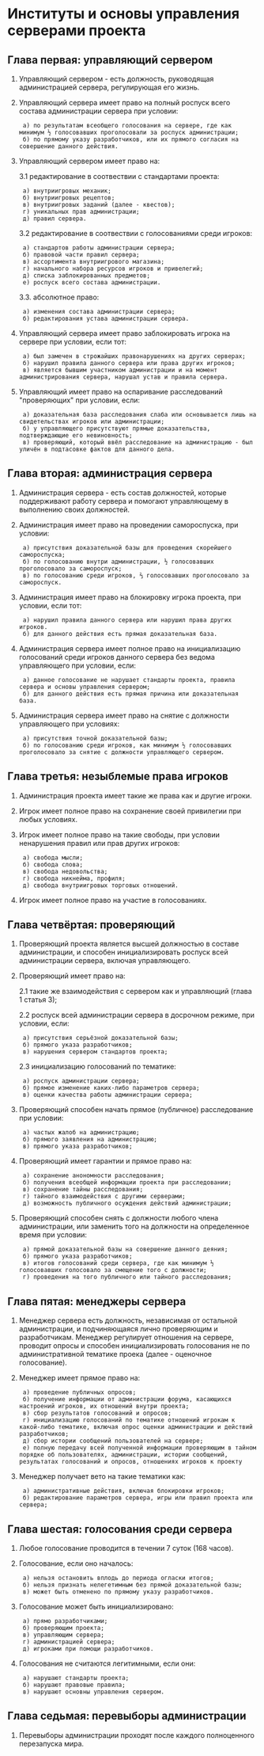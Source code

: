 # Институты и основы управления серверами проекта

## Глава первая: управляющий сервером

1. Управляющий сервером - есть должность, руководящая администрацией сервера, регулирующая его жизнь.

2. Управляющий сервера имеет право на полный роспуск всего состава администрации сервера при условии:

	    а) по результатам всеобщего голосования на сервере, где как минимум ½ голосовавших проголосовали за роспуск администрации;
	    б) по прямому указу разработчиков, или их прямого согласия на совершение данного действия.

3. Управляющий сервером имеет право на:

	3.1 редактирование в соотвествии с стандартами проекта:

		а) внутриигровых механик;
		б) внутриигровых рецептов;
		в) внутриигровых заданий (далее - квестов);
		г) уникальных прав администрации;
		д) правил сервера.

	3.2 редактирование в соотвествии с голосованиями среди игроков:

		а) стандартов работы администрации сервера;
		б) правовой части правил сервера;
		в) ассортимента внутриигрового магазина;
		г) начального набора ресурсов игроков и привелегий;
		д) списка заблокированных предметов;
		е) роспуск всего состава администрации.

	3.3. абсолютное право:

		а) изменения состава администрации сервера;
		б) редактирования устава администрации сервера.

4. Управляющий сервера имеет право заблокировать игрока на сервере при условии, если тот:

        а) был замечен в строжайших правонарушениях на других серверах;
	    б) нарушил правила данного сервера или права других игроков;
	    в) является бывшим участником администрации и на момент администрирования сервера, нарушал устав и правила сервера.

5. Управляющий имеет право на оспаривание расследований "проверяющих" при условии, если:

	    а) доказательная база расследования слаба или основывается лишь на свидетельствах игроков или администрации;
	    б) у управляющего присутствуют прямые доказательства, подтверждающие его невиновность;
	    в) проверяющий, который ввёл расследование на администрацию - был уличён в подтасовке фактов для данного дела.

## Глава вторая: администрация сервера

1. Администрация сервера - есть состав должностей, которые поддерживают работу сервера и помогают управляющему в выполнению своих должностей.

2. Администрация имеет право на проведении самороспуска, при условии:

	    а) присутствия доказательной базы для проведения скорейшего самороспуска;
	    б) по голосованию внутри администрации, ½ голосовавших проголосовало за самороспуск;
	    в) по голосованию среди игроков, ⅔ голосовавших проголосовало за самороспуск.

3. Администрация имеет право на блокировку игрока проекта, при условии, если тот:

	    а) нарушил правила данного сервера или нарушил права других игроков.
		б) для данного действия есть прямая доказательная база.

4. Администрация сервера имеет полное право на инициализацию голосований среди игроков данного сервера без ведома управляющего при условии, если:

	    а) данное голосование не нарушает стандарты проекта, правила сервера и основы управления сервером;
	    б) для данного действия есть прямая причина или доказательная база.

5. Администрация сервера имеет право на снятие с должности управляющего при условиях:

	    а) присутствия точной доказательной базы;
	    б) по голосованию среди игроков, как минимум ½ голосовавших проголосовало за снятие с должности управляющего сервером.

## Глава третья: незыблемые права игроков

1. Администрация проекта имеет такие же права как и другие игроки.

2. Игрок имеет полное право на сохранение своей привилегии при любых условиях.

3. Игрок имеет полное право на такие свободы, при условии ненарушения правил или прав других игроков:

	    а) свобода мысли;
	    б) свобода слова;
	    в) свобода недовольства;
	    г) свобода никнейма, профиля;
	    д) свобода внутриигровых торговых отношений.

4. Игрок имеет полное право на участие в голосованиях.

## Глава четвёртая: проверяющий

1. Проверяющий проекта является высшей должностью в составе администрации, и способен инициализировать роспуск всей администрации сервера, включая управляющего.

2. Проверяющий имеет право на:

	2.1 такие же взаимодействия с сервером как и управляющий (глава 1 статья 3);
    
	2.2 роспуск всей администрации сервера в досрочном режиме, при условии, если:

		а) присутствия серьёзной доказательной базы;
		б) прямого указа разработчиков;
		в) нарушения сервером стандартов проекта;

	2.3 инициализацию голосований по тематике:

		а) роспуск администрации сервера;
		б) прямое изменение каких-либо параметров сервера;
		в) оценки качества работы администрации сервера;

3. Проверяющий способен начать прямое (публичное) расследование при условии:

	    а) частых жалоб на администрацию;
	    б) прямого заявления на администрацию;
	    в) прямого указа разработчиков;

4. Проверяющий имеет гарантии и прямое право на:

	    а) сохранение анономности расследования;
	    б) получения всеобщей информации проекта при расследовании;
	    в) сохранение тайны расследования;
	    г) тайного взаимодействия с другими серверами;
	    д) возможность публичного осуждения действий администрации;

5. Проверяющий способен снять с должности любого члена администрации, или заменить того на должности на определенное время при условии:

	    а) прямой доказательной базы на совершение данного деяния;
	    б) прямого указа разработчиков;
	    в) итогов голосований среди сервера, где как минимум ½ голосовавших голосовало за смещение того с должности;
	    г) проведения на того публичного или тайного расследования;

## Глава пятая: менеджеры сервера

1. Менеджер сервера есть должность, независимая от остальной администрации, и подчиняющаяся лично проверяющим и разработчикам. Менеджер регулирует отношения на сервере, проводит опросы и способен инициализировать голосования не по административной тематике проека (далее - оценочное голосование).

2. Менеджер имеет прямое право на:

	    а) проведение публичных опросов;
	    б) получение информации от администрации форума, касающихся настроений игроков, их отношений внутри проекта;
	    в) сбор результатов голосований и опросов;
	    г) инициализацию голосований по тематике отношений игрокам к какой-либо тематике, включая опрос оценки администрации и действий разработчиков;
	    д) сбор истории сообщений пользователей на сервере;
	    е) полную передачу всей полученной информации проверяющим в тайном порядке об пользователях, администрации, истории сообщений, результатах голосований и опросов, отношениях игроков к проекту 

3. Менеджер получает вето на такие тематики как:

	    а) административные действия, включая блокировки игроков;
	    б) редактирование параметров сервера, игры или правил проекта или сервера;

## Глава шестая: голосования среди сервера

1. Любое голосование проводится в течении 7 суток (168 часов). 

2. Голосование, если оно началось:

	    а) нельзя остановить вплодь до периода огласки итогов;
	    б) нельзя признать нелегетимным без прямой доказательной базы;
	    в) может быть отменено по прямому указу разработчиков.

3. Голосование может быть инициализировано:

	    а) прямо разработчиками;
	    б) проверяющим проекта;
	    в) управляющим сервера;
	    г) администрацией сервера;
	    д) игроками при помощи разработчиков.

4. Голосования не считаются легитимными, если они:

	    а) нарушают стандарты проекта;
	    б) нарушают правовые правила;
	    в) нарушают основны управления сервером.

## Глава седьмая: перевыборы администрации

1. Перевыборы администрации проходят после каждого полноценного перезапуска мира.
